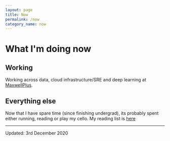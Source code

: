 ```yaml
---
layout: page
title: Now
permalink: /now
category_name: now
---
```


# What I'm doing now

## Working 
Working across data, cloud infrastructure/SRE and deep learning at [MaxwellPlus](https://maxwellplus.com/). 

## Everything else
Now that I have spare time (since finishing undergrad), its probably spent either running, reading or play my cello. My reading list is [here](reading)

---
Updated: 3rd December 2020
